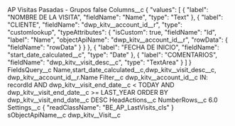 <?xml version="1.0" encoding="UTF-8"?>
<CustomMetadata xmlns="http://soap.sforce.com/2006/04/metadata" xmlns:xsi="http://www.w3.org/2001/XMLSchema-instance" xmlns:xsd="http://www.w3.org/2001/XMLSchema">
    <label>AP Visitas Pasadas - Grupos</label>
    <protected>false</protected>
    <values>
        <field>Columns__c</field>
        <value xsi:type="xsd:string">{
    &quot;values&quot;: [
        {
            &quot;label&quot;: &quot;NOMBRE DE LA VISITA&quot;,
            &quot;fieldName&quot;: &quot;Name&quot;,
            &quot;type&quot;: &quot;Text&quot;
        },
{
            &quot;label&quot;: &quot;CLIENTE&quot;,
            &quot;fieldName&quot;: &quot;dwp_kitv__account_id__r&quot;,
            &quot;type&quot;: &quot;customlookup&quot;,
&quot;typeAttributes&quot;: {
&quot;isCustom&quot;: true,
&quot;fieldName&quot;: &quot;Id&quot;,
&quot;label&quot;: &quot;Name&quot;,
&quot;objectApiName&quot;: &quot;dwp_kitv__account_id__r&quot;,
&quot;rowData&quot;: {
&quot;fieldName&quot;: &quot;rowData&quot;
}
}
},
        {
            &quot;label&quot;: &quot;FECHA DE INICIO&quot;,
            &quot;fieldName&quot;: &quot;start_date_calculated__c&quot;,
            &quot;type&quot;: &quot;Date&quot;
        },
        {
            &quot;label&quot;: &quot;COMENTARIOS&quot;,
            &quot;fieldName&quot;: &quot;dwp_kitv__visit_desc__c&quot;,
            &quot;type&quot;: &quot;TextArea&quot;
        }
    ]
}</value>
    </values>
    <values>
        <field>FieldsQuery__c</field>
        <value xsi:type="xsd:string">Name,start_date_calculated__c,dwp_kitv__visit_desc__c, dwp_kitv__account_id__r.Name</value>
    </values>
    <values>
        <field>Filter__c</field>
        <value xsi:type="xsd:string">dwp_kitv__account_id__c IN: recordId AND dwp_kitv__visit_end_date__c &lt; TODAY AND dwp_kitv__visit_end_date__c &gt;= LAST_YEAR ORDER BY dwp_kitv__visit_end_date__c DESC</value>
    </values>
    <values>
        <field>HeadActions__c</field>
        <value xsi:nil="true"/>
    </values>
    <values>
        <field>NumberRows__c</field>
        <value xsi:type="xsd:double">6.0</value>
    </values>
    <values>
        <field>Settings__c</field>
        <value xsi:type="xsd:string">{
    &quot;readClassName&quot;: &quot;BE_AP_LastVisits_cls&quot;
}</value>
    </values>
    <values>
        <field>sObjectApiName__c</field>
        <value xsi:type="xsd:string">dwp_kitv__Visit__c</value>
    </values>
</CustomMetadata>
